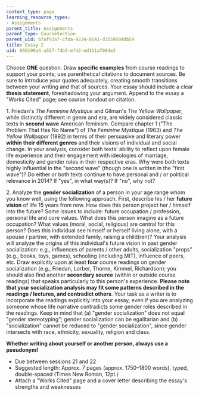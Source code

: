 ```yaml
---
content_type: page
learning_resource_types:
- Assignments
parent_title: Assignments
parent_type: CourseSection
parent_uid: b7af93a7-cfda-9224-0541-d3559584db59
title: Essay 2
uid: 066190a4-a557-fdb3-ef42-ed1b1a708de3
---
```


Choose **ONE** question. Draw **specific examples** from course readings to support your points; use parenthetical citations to document sources. Be sure to introduce your quotes adequately, creating smooth transitions between your writing and that of sources. Your essay should include a clear **thesis statement**, foreshadowing your argument. Append to the essay a "Works Cited" page; see course handout on citation.

1\. Friedan's _The Feminine Mystique_ and Gilman's _The Yellow Wallpaper_, while distinctly different in genre and era, are widely considered classic texts in **second wave** American feminism. Compare chapter 1 ("The Problem That Has No Name") of _The Feminine Mystique_ (1963) and _The Yellow Wallpaper_ (1892) in terms of their persuasive and literary power **within their different genres** and their visions of individual and social change. In your analysis, consider both texts' ability to reflect upon female life experience and their engagement with ideologies of marriage, domesticity and gender roles in their respective eras. Why were both texts highly influential in the "second wave" (though one is written in the "first wave")? Do either or both texts continue to have personal and / or political relevance in 2014? If "yes", in what way(s)? If "no", why not?

2\. Analyze the **gender socialization** of a person in your age range whom you know well, using the following approach. First, describe his / her **future vision** of life 15 years from now. How does this person project her / himself into the future? Some issues to include: future occupation / profession, personal life and core values. What does this person imagine as a future occupation? What values (moral, social, religious) are central for this person? Does this individual see himself or herself living alone, with a spouse / partner, with extended family, raising a child(ren)? Your analysis will analyze the origins of this individual's future vision in past gender socialization: e.g., influences of parents / other adults, socialization "props" (e.g., books, toys, games), schooling (including MIT), influence of peers, etc. Draw explicitly upon at least **four** course readings on gender socialization (e.g., Friedan, Lorber, Thorne, Kimmel, Richardson); you should also find another **secondary source** (within or outside course readings) that speaks particularly to this person's experience. **Please note that your socialization analysis may fit some patterns described in the readings / lectures, and contradict others**. Your task as a writer is to incorporate the readings explicitly into your essay, even if you are analyzing someone whose life narrative contradicts some gender roles described in the readings. Keep in mind that (a) "gender socialization" does not equal "gender stereotyping"; gender socialization can be egalitarian and (b) "socialization" cannot be reduced to "gender socialization", since gender intersects with race, ethnicity, sexuality, religion and class.

**Whether writing about yourself or another person, always use a pseudonym!**

*   Due between sessions 21 and 22
*   Suggested length: Approx. 7 pages (approx. 1750–1800 words), typed, double-spaced (Times New Roman, 12pt.)
*   Attach a "Works Cited" page and a cover letter describing the essay's strengths and weaknesses